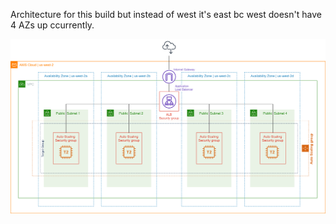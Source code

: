 Architecture for this build but instead of west it's east bc west doesn't have 4 AZs up ccurrently.

![text](/IaC/TerraForm/lampStack/docs/AutoScalingLAMP.png)
